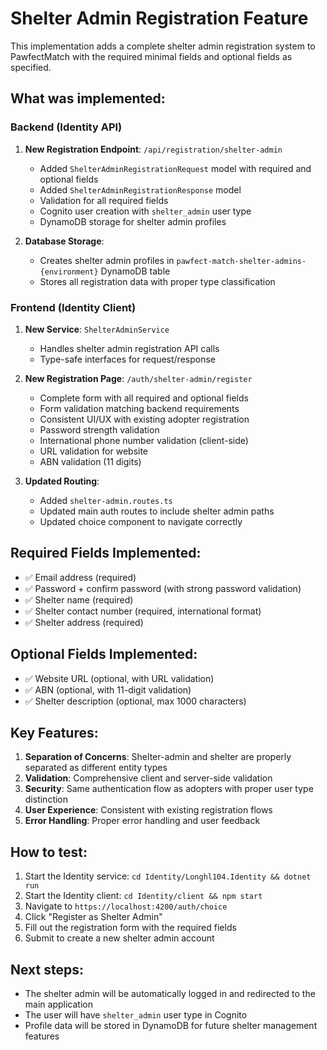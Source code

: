 # Shelter Admin Registration Feature

This implementation adds a complete shelter admin registration system to PawfectMatch with the required minimal fields and optional fields as specified.

## What was implemented:

### Backend (Identity API)

1. **New Registration Endpoint**: `/api/registration/shelter-admin`

   - Added `ShelterAdminRegistrationRequest` model with required and optional fields
   - Added `ShelterAdminRegistrationResponse` model
   - Validation for all required fields
   - Cognito user creation with `shelter_admin` user type
   - DynamoDB storage for shelter admin profiles

2. **Database Storage**:
   - Creates shelter admin profiles in `pawfect-match-shelter-admins-{environment}` DynamoDB table
   - Stores all registration data with proper type classification

### Frontend (Identity Client)

1. **New Service**: `ShelterAdminService`

   - Handles shelter admin registration API calls
   - Type-safe interfaces for request/response

2. **New Registration Page**: `/auth/shelter-admin/register`

   - Complete form with all required and optional fields
   - Form validation matching backend requirements
   - Consistent UI/UX with existing adopter registration
   - Password strength validation
   - International phone number validation (client-side)
   - URL validation for website
   - ABN validation (11 digits)

3. **Updated Routing**:
   - Added `shelter-admin.routes.ts`
   - Updated main auth routes to include shelter admin paths
   - Updated choice component to navigate correctly

## Required Fields Implemented:

- ✅ Email address (required)
- ✅ Password + confirm password (with strong password validation)
- ✅ Shelter name (required)
- ✅ Shelter contact number (required, international format)
- ✅ Shelter address (required)

## Optional Fields Implemented:

- ✅ Website URL (optional, with URL validation)
- ✅ ABN (optional, with 11-digit validation)
- ✅ Shelter description (optional, max 1000 characters)

## Key Features:

1. **Separation of Concerns**: Shelter-admin and shelter are properly separated as different entity types
2. **Validation**: Comprehensive client and server-side validation
3. **Security**: Same authentication flow as adopters with proper user type distinction
4. **User Experience**: Consistent with existing registration flows
5. **Error Handling**: Proper error handling and user feedback

## How to test:

1. Start the Identity service: `cd Identity/Longhl104.Identity && dotnet run`
2. Start the Identity client: `cd Identity/client && npm start`
3. Navigate to `https://localhost:4200/auth/choice`
4. Click "Register as Shelter Admin"
5. Fill out the registration form with the required fields
6. Submit to create a new shelter admin account

## Next steps:

- The shelter admin will be automatically logged in and redirected to the main application
- The user will have `shelter_admin` user type in Cognito
- Profile data will be stored in DynamoDB for future shelter management features

